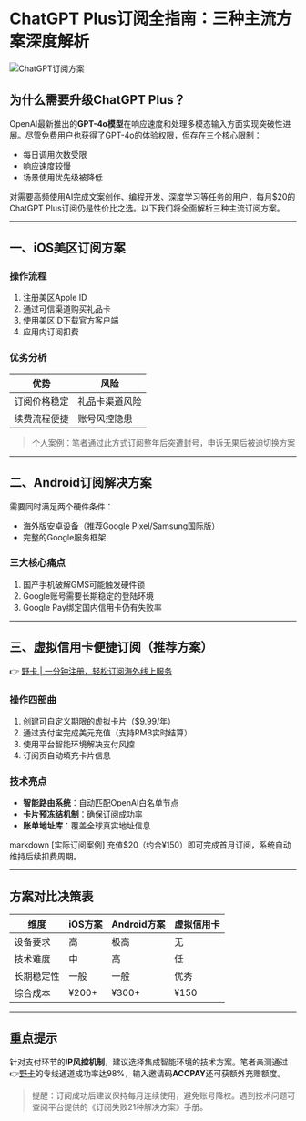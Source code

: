 # ChatGPT Plus订阅全指南：三种主流方案深度解析

![ChatGPT订阅方案](https://bbtdd.com/wp-content/uploads/img/0584920354.webp)

## 为什么需要升级ChatGPT Plus？
OpenAI最新推出的**GPT-4o模型**在响应速度和处理多模态输入方面实现突破性进展。尽管免费用户也获得了GPT-4o的体验权限，但存在三个核心限制：
- 每日调用次数受限
- 响应速度较慢
- 场景使用优先级被降低

对需要高频使用AI完成文案创作、编程开发、深度学习等任务的用户，每月$20的ChatGPT Plus订阅仍是性价比之选。以下我们将全面解析三种主流订阅方案。

---

## 一、iOS美区订阅方案
### 操作流程
1. 注册美区Apple ID
2. 通过可信渠道购买礼品卡
3. 使用美区ID下载官方客户端
4. 应用内订阅扣费

### 优劣分析
| 优势 | 风险 |
|---------|--------|
| 订阅价格稳定 | 礼品卡渠道风险 |
| 续费流程便捷 | 账号风控隐患 |

> 个人案例：笔者通过此方式订阅整年后突遭封号，申诉无果后被迫切换方案

---

## 二、Android订阅解决方案
需要同时满足两个硬件条件：
- 海外版安卓设备（推荐Google Pixel/Samsung国际版）
- 完整的Google服务框架

### 三大核心痛点
1. 国产手机破解GMS可能触发硬件锁
2. Google账号需要长期稳定的登陆环境
3. Google Pay绑定国内信用卡仍有失败率

---

## 三、虚拟信用卡便捷订阅（推荐方案）
👉 [野卡 | 一分钟注册，轻松订阅海外线上服务](https://bbtdd.com/yeka)

### 操作四部曲
1. 创建可自定义期限的虚拟卡片（$9.99/年）
2. 通过支付宝完成美元充值（支持RMB实时结算）
3. 使用平台智能环境解决支付风控
4. 订阅页自动填充卡片信息

### 技术亮点
- **智能路由系统**：自动匹配OpenAI白名单节点
- **卡片预冻结机制**：确保订阅成功率
- **账单地址库**：覆盖全球真实地址信息

markdown
[实际订阅案例]
充值$20（约合¥150）即可完成首月订阅，系统自动维持后续扣费周期。


---

## 方案对比决策表
| 维度         | iOS方案 | Android方案 | 虚拟信用卡 |
|--------------|---------|-------------|------------|
| 设备要求     | 高       | 极高         | 无         |
| 技术难度     | 中       | 高           | 低         |
| 长期稳定性   | 一般     | 一般         | 优秀       |
| 综合成本     | ¥200+   | ¥300+        | ¥150       |

---

## 重点提示
针对支付环节的**IP风控机制**，建议选择集成智能环境的技术方案。笔者亲测通过👉[野卡](https://bbtdd.com/yeka)的专线通道成功率达98%，输入邀请码**ACCPAY**还可获额外充赠额度。

> 提醒：订阅成功后建议保持每月连续使用，避免账号降权。遇到技术问题可查阅平台提供的《订阅失败21种解决方案》手册。